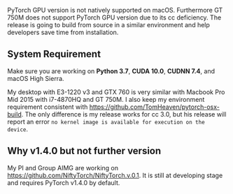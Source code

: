 PyTorch GPU version is not natively supported on macOS. Furthermore GT 750M does not support PyTorch GPU version due to its cc deficiency. The release is going to build from source in a similar environment and help developers save time from installation.

## System Requirement

Make sure you are working on **Python 3.7**, **CUDA 10.0**, **CUDNN 7.4**, and macOS High Sierra.

My desktop with E3-1220 v3 and GTX 760 is very similar with Macbook Pro Mid 2015 with i7-4870HQ and GT 750M. I also keep my environment requirement consistent with https://github.com/TomHeaven/pytorch-osx-build. The only difference is my release works for cc 3.0, but his release will report an error ```no kernel image is available for execution on the device```.

## Why v1.4.0 but not further version

My PI and Group AIMG are working on https://github.com/NiftyTorch/NiftyTorch.v.0.1. It is still at developing stage and requires PyTorch v1.4.0 by default.

